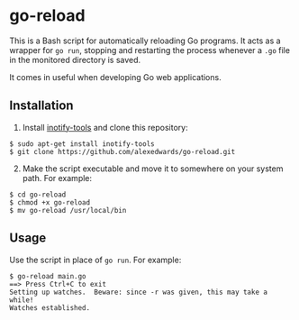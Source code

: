 go-reload
=========

This is a Bash script for automatically reloading Go programs. It acts as a wrapper for `go run`, stopping and restarting the process whenever a `.go` file in the monitored directory is saved.

It comes in useful when developing Go web applications.

Installation
------------

1. Install [inotify-tools](https://github.com/rvoicilas/inotify-tools) and clone this repository:

```
$ sudo apt-get install inotify-tools
$ git clone https://github.com/alexedwards/go-reload.git
```

2. Make the script executable and move it to somewhere on your system path. For example:

```
$ cd go-reload
$ chmod +x go-reload
$ mv go-reload /usr/local/bin
```

Usage
-----

Use the script in place of `go run`. For example:

```
$ go-reload main.go
==> Press Ctrl+C to exit
Setting up watches.  Beware: since -r was given, this may take a while!
Watches established.
```